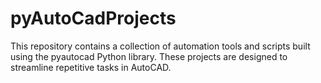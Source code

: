 # pyAutoCadProjects
This repository contains a collection of automation tools and scripts built using the pyautocad Python library. These projects are designed to streamline repetitive tasks in AutoCAD.
